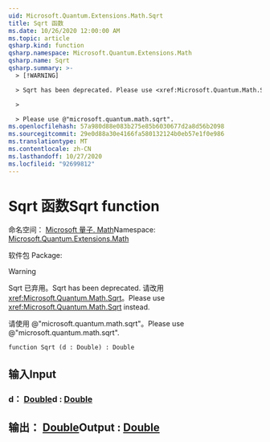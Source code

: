 ```yaml
---
uid: Microsoft.Quantum.Extensions.Math.Sqrt
title: Sqrt 函数
ms.date: 10/26/2020 12:00:00 AM
ms.topic: article
qsharp.kind: function
qsharp.namespace: Microsoft.Quantum.Extensions.Math
qsharp.name: Sqrt
qsharp.summary: >-
  > [!WARNING]

  > Sqrt has been deprecated. Please use <xref:Microsoft.Quantum.Math.Sqrt> instead.

  >

  > Please use @"microsoft.quantum.math.sqrt".
ms.openlocfilehash: 57a980d88e083b275e85b6030677d2a8d56b2098
ms.sourcegitcommit: 29e0d88a30e4166fa580132124b0eb57e1f0e986
ms.translationtype: MT
ms.contentlocale: zh-CN
ms.lasthandoff: 10/27/2020
ms.locfileid: "92699812"
---
```

# <a name="sqrt-function"></a><span data-ttu-id="244ba-102">Sqrt 函数</span><span class="sxs-lookup"><span data-stu-id="244ba-102">Sqrt function</span></span>

<span data-ttu-id="244ba-103">命名空间： [Microsoft 量子. Math](xref:Microsoft.Quantum.Extensions.Math)</span><span class="sxs-lookup"><span data-stu-id="244ba-103">Namespace: [Microsoft.Quantum.Extensions.Math](xref:Microsoft.Quantum.Extensions.Math)</span></span>

<span data-ttu-id="244ba-104">软件包 [](https://nuget.org/packages/)</span><span class="sxs-lookup"><span data-stu-id="244ba-104">Package: [](https://nuget.org/packages/)</span></span>


> [!WARNING]
> <span data-ttu-id="244ba-105">Sqrt 已弃用。</span><span class="sxs-lookup"><span data-stu-id="244ba-105">Sqrt has been deprecated.</span></span> <span data-ttu-id="244ba-106">请改用 <xref:Microsoft.Quantum.Math.Sqrt>。</span><span class="sxs-lookup"><span data-stu-id="244ba-106">Please use <xref:Microsoft.Quantum.Math.Sqrt> instead.</span></span>
>
> <span data-ttu-id="244ba-107">请使用 @"microsoft.quantum.math.sqrt"。</span><span class="sxs-lookup"><span data-stu-id="244ba-107">Please use @"microsoft.quantum.math.sqrt".</span></span>



```qsharp
function Sqrt (d : Double) : Double
```


## <a name="input"></a><span data-ttu-id="244ba-108">输入</span><span class="sxs-lookup"><span data-stu-id="244ba-108">Input</span></span>

### <a name="d--double"></a><span data-ttu-id="244ba-109">d： [Double](xref:microsoft.quantum.lang-ref.double)</span><span class="sxs-lookup"><span data-stu-id="244ba-109">d : [Double](xref:microsoft.quantum.lang-ref.double)</span></span>





## <a name="output--double"></a><span data-ttu-id="244ba-110">输出： [Double](xref:microsoft.quantum.lang-ref.double)</span><span class="sxs-lookup"><span data-stu-id="244ba-110">Output : [Double](xref:microsoft.quantum.lang-ref.double)</span></span>

